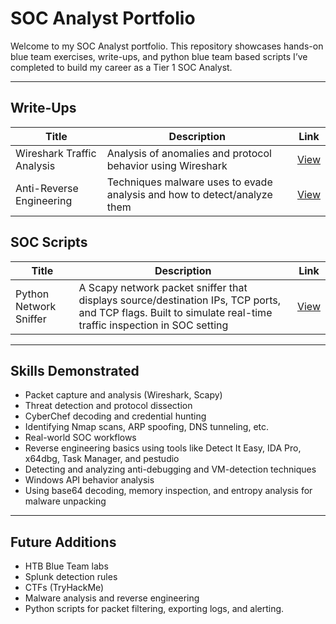 #  SOC Analyst Portfolio

Welcome to my SOC Analyst portfolio. This repository showcases hands-on blue team exercises, write-ups, and python blue team based scripts I’ve completed to build my career as a Tier 1 SOC Analyst.

---

##  Write-Ups

| Title | Description | Link |
|-------|-------------|------|
|  Wireshark Traffic Analysis | Analysis of anomalies and protocol behavior using Wireshark | [View](writeups/wireshark-analysis.md) |
|  Anti-Reverse Engineering  | Techniques malware uses to evade analysis and how to detect/analyze them   |[View](writeups/anti-reverse-engineering.md) |

## SOC Scripts

| Title | Description | Link |
|-------|-------------|------|
|  Python Network Sniffer   | A Scapy network packet sniffer that displays source/destination IPs, TCP ports, and TCP flags. Built to simulate real-time traffic inspection in SOC setting | [View](network-sniffer/simple_sniffer.py)  |


---

##  Skills Demonstrated

- Packet capture and analysis (Wireshark, Scapy)
- Threat detection and protocol dissection
- CyberChef decoding and credential hunting
- Identifying Nmap scans, ARP spoofing, DNS tunneling, etc.
- Real-world SOC workflows
- Reverse engineering basics using tools like Detect It Easy, IDA Pro, x64dbg, Task Manager, and pestudio
- Detecting and analyzing anti-debugging and VM-detection techniques
- Windows API behavior analysis
- Using base64 decoding, memory inspection, and entropy analysis for malware unpacking


---

##  Future Additions

- HTB Blue Team labs
- Splunk detection rules
- CTFs (TryHackMe)
- Malware analysis and reverse engineering
- Python scripts for packet filtering, exporting logs, and alerting.
